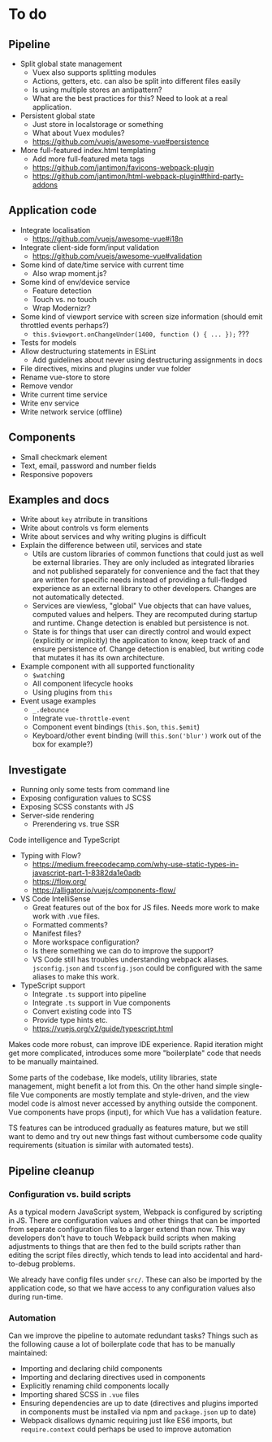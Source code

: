 
# To do

## Pipeline

- Split global state management
	- Vuex also supports splitting modules
	- Actions, getters, etc. can also be split into different files easily
	- Is using multiple stores an antipattern?
	- What are the best practices for this? Need to look at a real application.
- Persistent global state
	- Just store in localstorage or something
	- What about Vuex modules?
	- https://github.com/vuejs/awesome-vue#persistence
- More full-featured index.html templating
	- Add more full-featured meta tags
	- https://github.com/jantimon/favicons-webpack-plugin
	- https://github.com/jantimon/html-webpack-plugin#third-party-addons

## Application code

- Integrate localisation
	- https://github.com/vuejs/awesome-vue#i18n
- Integrate client-side form/input validation
	- https://github.com/vuejs/awesome-vue#validation
- Some kind of date/time service with current time
	- Also wrap moment.js?
- Some kind of env/device service
	- Feature detection
	- Touch vs. no touch
	- Wrap Modernizr?
- Some kind of viewport service with screen size information (should emit throttled events perhaps?)
	- `this.$viewport.onChangeUnder(1400, function () { ... });` ???
- Tests for models
- Allow destructuring statements in ESLint
	- Add guidelines about never using destructuring assignments in docs
- File directives, mixins and plugins under vue folder
- Rename vue-store to store
- Remove vendor
- Write current time service
- Write env service
- Write network service (offline)

## Components

- Small checkmark element
- Text, email, password and number fields
- Responsive popovers

## Examples and docs

- Write about `key` atrribute in transitions
- Write about controls vs form elements
- Write about services and why writing plugins is difficult
- Explain the difference between util, services and state
	- Utils are custom libraries of common functions that could just as well be external libraries. They are only included as integrated libraries and not published separately for convenience and the fact that they are written for specific needs instead of providing a full-fledged experience as an external library to other developers. Changes are not automatically detected.
	- Services are viewless, "global" Vue objects that can have values, computed values and helpers. They are recomputed during startup and runtime. Change detection is enabled but persistence is not.
	- State is for things that user can directly control and would expect (explicitly or implicitly) the application to know, keep track of and ensure persistence of. Change detection is enabled, but writing code that mutates it has its own architecture.
- Example component with all supported functionality
	- `$watch`ing
	- All component lifecycle hooks
	- Using plugins from `this`
- Event usage examples
	- `_.debounce`
	- Integrate `vue-throttle-event`
	- Component event bindings (`this.$on`, `this.$emit`)
	- Keyboard/other event binding (will `this.$on('blur')` work out of the box for example?)

## Investigate

- Running only some tests from command line
- Exposing configuration values to SCSS
- Exposing SCSS constants with JS
- Server-side rendering
	- Prerendering vs. true SSR

Code intelligence and TypeScript

- Typing with Flow?
	- https://medium.freecodecamp.com/why-use-static-types-in-javascript-part-1-8382da1e0adb
	- https://flow.org/
	- https://alligator.io/vuejs/components-flow/
- VS Code IntelliSense
	- Great features out of the box for JS files. Needs more work to make work with .vue files.
	- Formatted comments?
	- Manifest files?
	- More workspace configuration?
	- Is there something we can do to improve the support?
	- VS Code still has troubles understanding webpack aliases. `jsconfig.json` and `tsconfig.json` could be configured with the same aliases to make this work.
- TypeScript support
	- Integrate `.ts` support into pipeline
	- Integrate `.ts` support in Vue components
	- Convert existing code into TS
	- Provide type hints etc.
	- https://vuejs.org/v2/guide/typescript.html

Makes code more robust, can improve IDE experience. Rapid iteration might get more complicated, introduces some more "boilerplate" code that needs to be manually maintained.

Some parts of the codebase, like models, utility libraries, state management, might benefit a lot from this. On the other hand simple single-file Vue components are mostly template and style-driven, and the view model code is almost never accessed by anything outside the component. Vue components have props (input), for which Vue has a validation feature.

TS features can be introduced gradually as features mature, but we still want to demo and try out new things fast without cumbersome code quality requirements (situation is similar with automated tests).

## Pipeline cleanup

### Configuration vs. build scripts

As a typical modern JavaScript system, Webpack is configured by scripting in JS. There are configuration values and other things that can be imported from separate configuration files to a larger extend than now. This way developers don't have to touch Webpack build scripts when making adjustments to things that are then fed to the build scripts rather than editing the script files directly, which tends to lead into accidental and hard-to-debug problems.

We already have config files under `src/`. These can also be imported by the application code, so that we have access to any configuration values also during run-time.

### Automation

Can we improve the pipeline to automate redundant tasks? Things such as the following cause a lot of boilerplate code that has to be manually maintained:

- Importing and declaring child components
- Importing and declaring directives used in components
- Explicitly renaming child components locally
- Importing shared SCSS in `.vue` files
- Ensuring dependencies are up to date (directives and plugins imported in components must be installed via npm and `package.json` up to date)
- Webpack disallows dynamic requiring just like ES6 imports, but `require.context` could perhaps be used to improve automation

